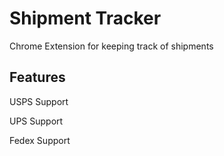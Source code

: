# Shipment Tracker
Chrome Extension for keeping track of shipments

## Features

USPS Support

UPS Support

Fedex Support



